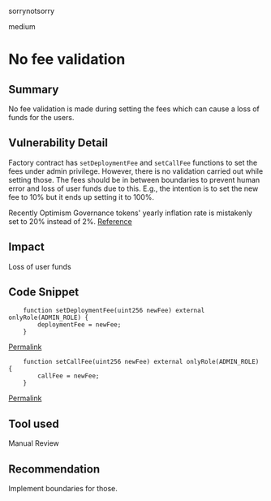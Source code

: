 sorrynotsorry

medium

# No fee validation

## Summary
No fee validation is made during setting the fees which can cause a loss of funds for the users.
## Vulnerability Detail
Factory contract has  `setDeploymentFee` and `setCallFee` functions to set the fees under admin privilege.
However, there is no validation carried out while setting those. The fees should be in between boundaries to prevent human error and loss of user funds due to this. E.g., the intention is to set the new fee to 10% but it ends up setting it to 100%. 

Recently Optimism Governance tokens' yearly inflation rate is mistakenly set to 20% instead of 2%.
[Reference](https://tokeninsight.com/en/news/optimism-op-inflation-rate-mistakenly-set-at-20-to-be-changed-back-to-2-today)

## Impact
Loss of user funds
## Code Snippet
```solidity
    function setDeploymentFee(uint256 newFee) external onlyRole(ADMIN_ROLE) {
        deploymentFee = newFee;
    }
```
[Permalink](https://github.com/sherlock-audit/2022-10-nftport/blob/main/evm-minting-master/contracts/Factory.sol#L310-L312)
```solidity
    function setCallFee(uint256 newFee) external onlyRole(ADMIN_ROLE) {
        callFee = newFee;
    }
```
[Permalink](https://github.com/sherlock-audit/2022-10-nftport/blob/main/evm-minting-master/contracts/Factory.sol#L319-L321)
## Tool used

Manual Review

## Recommendation
Implement boundaries for those.